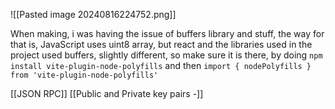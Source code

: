 ![[Pasted image 20240816224752.png]]

When making, i was having the issue of buffers library and stuff, the way for that is, JavaScript uses uint8 array, but react and the libraries used in the project used buffers, slightly different, so make sure it is there,  by doing `npm install vite-plugin-node-polyfills`
and then `import { nodePolyfills } from 'vite-plugin-node-polyfills'` 



[[JSON RPC]]
[[Public and Private key pairs -]]
